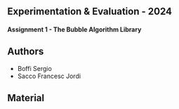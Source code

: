 ## Experimentation & Evaluation - 2024

#### Assignment 1 - The Bubble Algorithm Library



## Authors
 - Boffi Sergio  
 - Sacco Francesc Jordi

## Material
